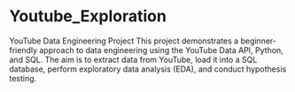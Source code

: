 # Youtube_Exploration
YouTube Data Engineering Project This project demonstrates a beginner-friendly approach to data engineering using the YouTube Data API, Python, and SQL. The aim is to extract data from YouTube, load it into a SQL database, perform exploratory data analysis (EDA), and conduct hypothesis testing.
